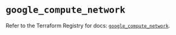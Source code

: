 # `google_compute_network`

Refer to the Terraform Registry for docs: [`google_compute_network`](https://registry.terraform.io/providers/hashicorp/google-beta/6.49.0/docs/resources/google_compute_network).
